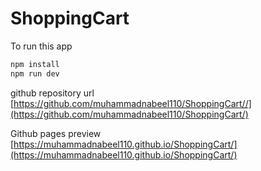 # ShoppingCart

To run this app
```bash
npm install
npm run dev
```

github repository url
[https://github.com/muhammadnabeel110/ShoppingCart//](https://github.com/muhammadnabeel110/ShoppingCart/)

Github pages preview
[https://muhammadnabeel110.github.io/ShoppingCart/](https://muhammadnabeel110.github.io/ShoppingCart/)
